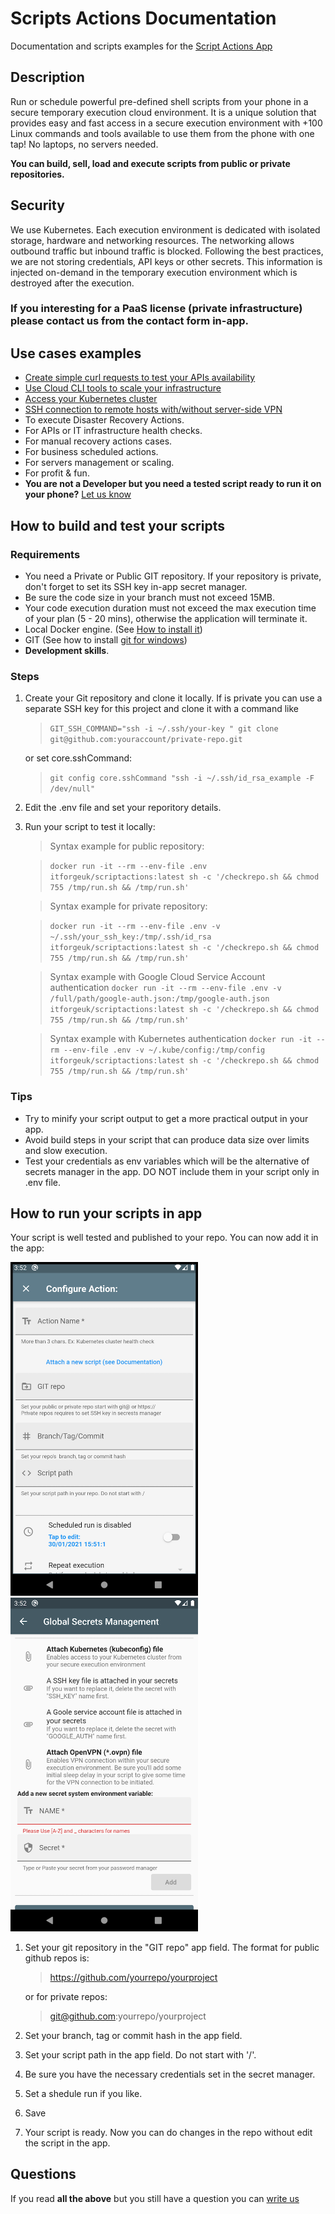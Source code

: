 # Scripts Actions Documentation
Documentation and scripts examples for the [Script Actions App](https://play.google.com/store/apps/details?id=com.itforge.devopstool)

## Description
Run or schedule powerful pre-defined shell scripts from your phone in a secure temporary execution cloud environment.
It is a unique solution that provides easy and fast access in a secure execution environment with +100 Linux commands and tools available to use them from the phone with one tap! No laptops, no servers needed. 

**You can build, sell, load and execute scripts from public or private repositories.**

## Security
We use Kubernetes. Each execution environment is dedicated with isolated storage, hardware and networking resources. 
The networking allows outbound traffic but inbound traffic is blocked.
Following the best practices, we are not storing credentials, API keys or other secrets. This information is injected on-demand in the temporary execution environment which is destroyed after the execution.

### If you interesting for a PaaS license (private infrastructure) please contact us from the contact form in-app.

## Use cases examples
* [Create simple curl requests to test your APIs availability](examples/curl.sh)
* [Use Cloud CLI tools to scale your infrastructure](examples/cloudclis.sh)
* [Access your Kubernetes cluster](examples/kubectl.sh)
* [SSH connection to remote hosts with/without server-side VPN](examples/sshwithvpn.sh)
* To execute Disaster Recovery Actions.
* For APIs or IT infrastructure health checks.
* For manual recovery actions cases.
* For business scheduled actions.
* For servers management or scaling.
* For profit & fun.
* **You are not a Developer but you need a tested script ready to run it on your phone?** [Let us know](https://github.com/itforgeuk/Script-Actions/discussions/1)

## How to build and test your scripts
### Requirements
* You need a Private or Public GIT repository. If your repository is private, don't forget to set its SSH key in-app secret manager.
* Be sure the code size in your branch must not exceed 15MB.
* Your code execution duration must not exceed the max execution time of your plan (5 - 20 mins), otherwise the application will terminate it.
* Local Docker engine. (See [How to install it](https://docs.docker.com/engine/install/))
* GIT (See how to install [git for windows](https://gitforwindows.org/))
* **Development skills**.

### Steps
1. Create your Git repository and clone it locally. If is private you can use a separate SSH key for this project and clone it with a command like
    >`GIT_SSH_COMMAND="ssh -i ~/.ssh/your-key " git clone git@github.com:youraccount/private-repo.git`
 
    or set core.sshCommand:
    >`git config core.sshCommand "ssh -i ~/.ssh/id_rsa_example -F /dev/null"`
2. Edit the .env file and set your reporitory details.
3. Run your script to test it locally:
    > Syntax example for public repository:

    >`docker run -it --rm --env-file .env itforgeuk/scriptactions:latest sh -c '/checkrepo.sh && chmod 755 /tmp/run.sh && /tmp/run.sh'` 
    
    > Syntax example for private repository:

    >`docker run -it --rm --env-file .env -v ~/.ssh/your_ssh_key:/tmp/.ssh/id_rsa itforgeuk/scriptactions:latest sh -c '/checkrepo.sh && chmod 755 /tmp/run.sh && /tmp/run.sh'`

    > Syntax example with Google Cloud Service Account authentication
    > `docker run -it --rm --env-file .env -v /full/path/google-auth.json:/tmp/google-auth.json itforgeuk/scriptactions:latest sh -c '/checkrepo.sh && chmod 755 /tmp/run.sh && /tmp/run.sh'`

    > Syntax example with Kubernetes authentication
    > `docker run -it --rm --env-file .env -v ~/.kube/config:/tmp/config itforgeuk/scriptactions:latest sh -c '/checkrepo.sh && chmod 755 /tmp/run.sh && /tmp/run.sh'`
<!-- TODO: Add run examples for openvpn -->

### Tips
* Try to minify your script output to get a more practical output in your app.
* Avoid build steps in your script that can produce data size over limits and slow execution.
* Test your credentials as env variables which will be the alternative of secrets manager in the app. DO NOT include them in your script only in .env file.

## How to run your scripts in app
Your script is well tested and published to your repo. You can now add it in the app:

<img src="screenshots/configuration.png" alt="drawing" width="300"/><img src="screenshots/manager.png" alt="drawing" width="300"/>

1. Set your git repository in the "GIT repo" app field. The format for public github repos is:
    > https://github.com/yourrepo/yourproject

    or for private repos:
    > git@github.com:yourrepo/yourproject
2. Set your branch, tag or commit hash in the app field.
3. Set your script path in the app field. Do not start with '/'.
4. Be sure you have the necessary credentials set in the secret manager.
5. Set a shedule run if you like.
6. Save
7. Your script is ready. Now you can do changes in the repo without edit the script in the app.

## Questions
If you read **all the above** but you still have a question you can [write us](https://github.com/itforgeuk/Script-Actions/discussions/1)
